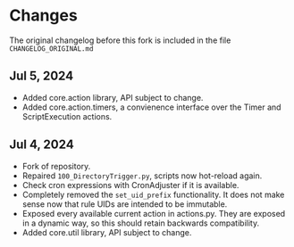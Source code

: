 Changes
=======

The original changelog before this fork is included in the file `CHANGELOG_ORIGINAL.md`

Jul 5, 2024
-----------
- Added core.action library, API subject to change.
- Added core.action.timers, a convienence interface over the Timer and ScriptExecution actions.

Jul 4, 2024
-----------
- Fork of repository.
- Repaired `100_DirectoryTrigger.py`, scripts now hot-reload again.
- Check cron expressions with CronAdjuster if it is available.
- Completely removed the `set_uid_prefix` functionality. It does not make sense now that rule UIDs are intended to be immutable.
- Exposed every available current action in actions.py. They are exposed in a dynamic way, so this should retain backwards compatibility.
- Added core.util library, API subject to change.
